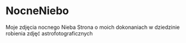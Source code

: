 # NocneNiebo
Moje zdjęcia nocnego Nieba
Strona o moich dokonaniach w dziedzinie robienia zdjęć astrofotograficznych